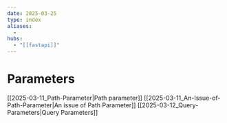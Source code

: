 ```yaml
---
date: 2025-03-25
type: index
aliases:
  -
hubs:
  - "[[fastapi]]"
---
```


# Parameters
[[2025-03-11_Path-Parameter|Path parameter]]
[[2025-03-11_An-Issue-of-Path-Parameter|An issue of Path Parameter]]
[[2025-03-12_Query-Parameters|Query Parameters]]


